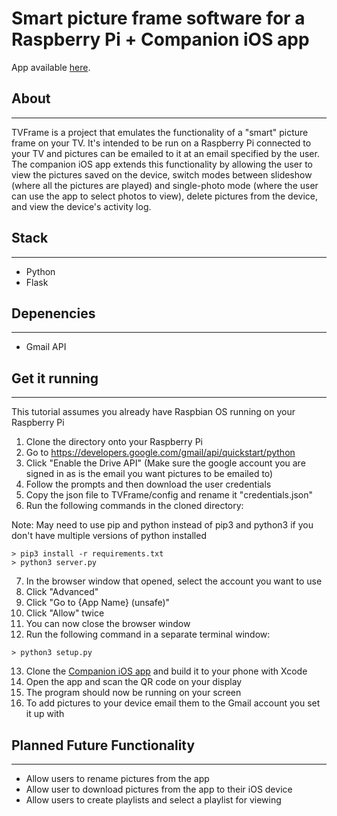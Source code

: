 # Smart picture frame software for a Raspberry Pi + Companion iOS app

App available [here](https://github.com/jdalamo/TVFrame_App).

## About
---
TVFrame is a project that emulates the functionality of a "smart" picture frame on your TV.  It's intended to be run on a Raspberry Pi connected to your TV and pictures can be emailed to it at an email specified by the user.  The companion iOS app extends this functionality by allowing the user to view the pictures saved on the device, switch modes between slideshow (where all the pictures are played) and single-photo mode (where the user can use the app to select photos to view), delete pictures from the device, and view the device's activity log.

## Stack
---
- Python
- Flask

## Depenencies
---
- Gmail API

## Get it running
---
This tutorial assumes you already have Raspbian OS running on your Raspberry Pi
1. Clone the directory onto your Raspberry Pi
2. Go to https://developers.google.com/gmail/api/quickstart/python
3. Click "Enable the Drive API" (Make sure the google account you are signed in as is the email you want pictures to be emailed to)
4. Follow the prompts and then download the user credentials
5. Copy the json file to TVFrame/config and rename it "credentials.json"
6. Run the following commands in the cloned directory:

Note: May need to use pip and python instead of pip3 and python3 if you don't have multiple versions of python installed
```
> pip3 install -r requirements.txt
> python3 server.py
```

7. In the browser window that opened, select the account you want to use
8. Click "Advanced"
9. Click "Go to {App Name} (unsafe)"
10. Click "Allow" twice
11. You can now close the browser window
12. Run the following command in a separate terminal window:

```
> python3 setup.py
```

13. Clone the [Companion iOS app](https://github.com/jdalamo/TVFrame_App) and build it to your phone with Xcode
14. Open the app and scan the QR code on your display
15. The program should now be running on your screen
16. To add pictures to your device email them to the Gmail account you set it up with

## Planned Future Functionality
---
- Allow users to rename pictures from the app
- Allow user to download pictures from the app to their iOS device
- Allow users to create playlists and select a playlist for viewing